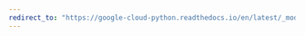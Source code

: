 ```yaml
---
redirect_to: "https://google-cloud-python.readthedocs.io/en/latest/_modules/google/cloud/spanner_v1/streamed.html"
---
```

